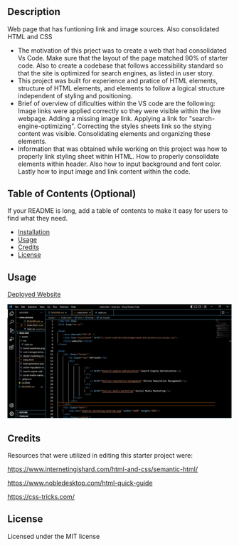 # <Challenge-One-Horiseon>

## Description

Web page that has funtioning link and image sources. Also consolidated HTML and CSS

- The motivation of this prject was to create a web that had consolidated Vs Code. Make sure that the layout of the page matched 90% of starter code. Also to create a codebase that follows accessibility standard so that the site is optimized for search engines, as listed in user story. 
- This project was built for experience and pratice of HTML elements, structure of HTML elements, and elements to follow a logical structure independent of styling and positioning.
- Brief of overview of dificulties within the VS code are the following:
    Image links were applied correctly so they were visible within the live webpage.
    Adding a missing image link.
    Applying a link for "search-engine-optimizing".
    Correcting the styles sheets link so the stying content was visible. 
    Consolidating elements and organizing these elements.
- Information that was obtained while working on this project was how to properly link styling sheet within HTML. How to properly consolidate elements within header. Also how to input background and font color. Lastly how to input image and link content within the code. 

## Table of Contents (Optional)

If your README is long, add a table of contents to make it easy for users to find what they need.

- [Installation](#installation)
- [Usage](#usage)
- [Credits](#credits)
- [License](#license)

## Usage
[Deployed Website](https://mdoroha96.github.io/Challenge-One-Horiseon/)

![Screen Shot ](assets/Screenshot%202022-09-15%20124006.png)

## Credits

Resources that were utilized in editing this starter project were:

https://www.internetingishard.com/html-and-css/semantic-html/

https://www.nobledesktop.com/html-quick-guide

https://css-tricks.com/

## License

Licensed under the MIT license


